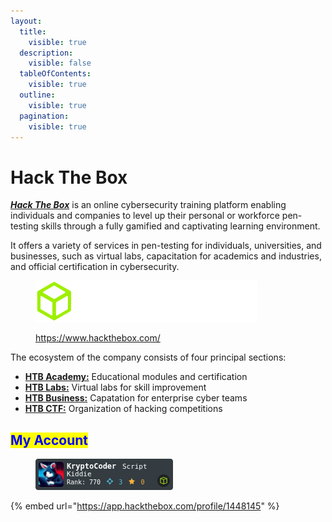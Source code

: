 ```yaml
---
layout:
  title:
    visible: true
  description:
    visible: false
  tableOfContents:
    visible: true
  outline:
    visible: true
  pagination:
    visible: true
---
```


# Hack The Box

[_**Hack The Box**_](https://www.hackthebox.com/) is an online cybersecurity training platform enabling individuals and companies to level up their personal or workforce pen-testing skills through a fully gamified and captivating learning environment.

It offers a variety of services in pen-testing for individuals, universities, and businesses, such as virtual labs, capacitation for academics and industries, and official certification in cybersecurity.

<figure><img src="../../.gitbook/assets/logo-htb.svg" alt=""><figcaption><p><a href="https://www.hackthebox.com/">https://www.hackthebox.com/</a></p></figcaption></figure>

The ecosystem of the company consists of four principal sections:

* [**HTB Academy:**](https://academy.hackthebox.com/) Educational modules and certification
* [**HTB Labs:**](https://app.hackthebox.com/login?redirect=%2Fhome)  Virtual labs for skill improvement
* [**HTB Business:**](https://www.hackthebox.com/business/contact-us) Capatation for enterprise cyber teams
* [**HTB CTF:**](https://ctf.hackthebox.com/) Organization of hacking competitions

## <mark style="color:blue;">My Account</mark>

<figure><img src="../../.gitbook/assets/image (4) (1) (1) (1).png" alt=""><figcaption></figcaption></figure>

{% embed url="https://app.hackthebox.com/profile/1448145" %}
